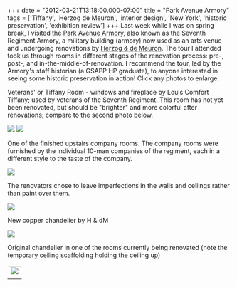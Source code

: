 +++
date = "2012-03-21T13:18:00.000-07:00"
title = "Park Avenue Armory"
tags = ['Tiffany', 'Herzog de Meuron', 'interior design', 'New York', 'historic preservation', 'exhibition review']
+++
Last week while I was on spring break, I visited the [Park Avenue Armory](http://en.wikipedia.org/wiki/Park_Avenue_Armory), also known as the Seventh Regiment Armory, a military building (armory) now used as an arts venue and undergoing renovations by [Herzog & de Meuron](http://www.herzogdemeuron.com/index/focus/park-avenue-armory_focus.html).  The tour I attended took us through rooms in different stages of the renovation process: pre-, post-, and in-the-middle-of-renovation.  I recommend the tour, led by the Armory's staff historian (a GSAPP HP graduate), to anyone interested in seeing some historic preservation in action!  Click any photos to enlarge.

Veterans' or Tiffany Room - windows and fireplace by Louis Comfort  Tiffany; used by veterans of the Seventh Regiment.  This room has not  yet been renovated, but should be "brighter" and more colorful after  renovations; compare to the second photo below.

<img src="http://4.bp.blogspot.com/-nYcM5yyXIxc/T2o1Jmem3ZI/AAAAAAAAAeM/j2BOep45-bI/s1600/IMG_5328.jpg"/>

<img src="http://3.bp.blogspot.com/-bZiX9Qne2KY/T2o1JrTi82I/AAAAAAAAAeQ/1mEs-H6ZiKQ/s1600/IMG_5312.jpg"/>

One of the finished upstairs company rooms.  The company rooms were  furnished by the individual 10-man companies of the regiment, each in a  different style to the taste of the company.

<img src="http://2.bp.blogspot.com/-7k4kIsqlMo0/T2o1K4McagI/AAAAAAAAAes/B0W4Qj-vURo/s1600/IMG_5355.jpg"/>

 The renovators chose to leave imperfections in the walls and ceilings rather than paint over them.

<img src="http://1.bp.blogspot.com/-iAu1Thdo1ks/T2o1Kj-_ozI/AAAAAAAAAeY/3LOG-Nw1HkM/s1600/IMG_5338.jpg"/>

 New copper chandelier by H & dM

<img src="http://3.bp.blogspot.com/-HbX9uPtoFKg/T2o1JpifM0I/AAAAAAAAAec/nq_TWJC5s-k/s1600/IMG_5337.jpg"/>

Original chandelier in one of the rooms currently being renovated (note  the temporary ceiling scaffolding holding the ceiling up)

<table align="center" cellpadding="0" cellspacing="0" class="tr-caption-container" style="margin-left: auto; margin-right: auto; text-align: center;"><tbody><tr><td style="text-align: center;"><img src="http://2.bp.blogspot.com/-TjpHd8_kjcw/T2o1M9eBAdI/AAAAAAAAAe0/sX2Q5VGllhM/s1600/IMG_5356.jpg"/></td></tr><tr><td class="tr-caption" style="text-align: center;">

</td></tr></tbody></table>
